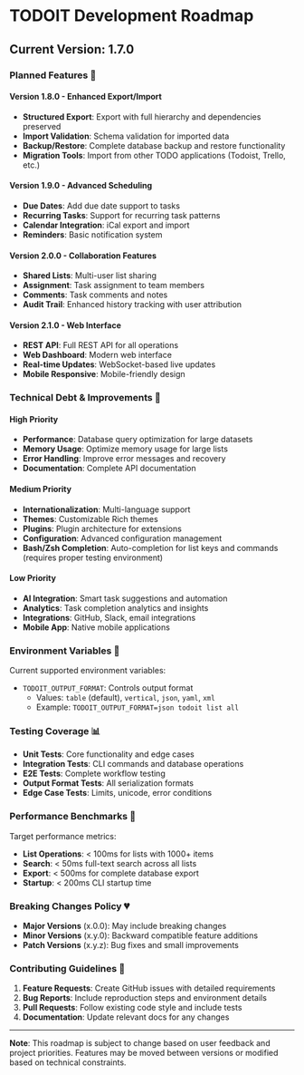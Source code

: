 # TODOIT Development Roadmap

## Current Version: 1.7.0

### Planned Features 🚧

#### Version 1.8.0 - Enhanced Export/Import
- **Structured Export**: Export with full hierarchy and dependencies preserved
- **Import Validation**: Schema validation for imported data
- **Backup/Restore**: Complete database backup and restore functionality
- **Migration Tools**: Import from other TODO applications (Todoist, Trello, etc.)

#### Version 1.9.0 - Advanced Scheduling
- **Due Dates**: Add due date support to tasks
- **Recurring Tasks**: Support for recurring task patterns
- **Calendar Integration**: iCal export and import
- **Reminders**: Basic notification system

#### Version 2.0.0 - Collaboration Features
- **Shared Lists**: Multi-user list sharing
- **Assignment**: Task assignment to team members  
- **Comments**: Task comments and notes
- **Audit Trail**: Enhanced history tracking with user attribution

#### Version 2.1.0 - Web Interface
- **REST API**: Full REST API for all operations
- **Web Dashboard**: Modern web interface
- **Real-time Updates**: WebSocket-based live updates
- **Mobile Responsive**: Mobile-friendly design

### Technical Debt & Improvements 🔧

#### High Priority
- **Performance**: Database query optimization for large datasets
- **Memory Usage**: Optimize memory usage for large lists
- **Error Handling**: Improve error messages and recovery
- **Documentation**: Complete API documentation

#### Medium Priority  
- **Internationalization**: Multi-language support
- **Themes**: Customizable Rich themes
- **Plugins**: Plugin architecture for extensions
- **Configuration**: Advanced configuration management
- **Bash/Zsh Completion**: Auto-completion for list keys and commands (requires proper testing environment)

#### Low Priority
- **AI Integration**: Smart task suggestions and automation
- **Analytics**: Task completion analytics and insights
- **Integrations**: GitHub, Slack, email integrations
- **Mobile App**: Native mobile applications

### Environment Variables 📝

Current supported environment variables:
- `TODOIT_OUTPUT_FORMAT`: Controls output format
  - Values: `table` (default), `vertical`, `json`, `yaml`, `xml`
  - Example: `TODOIT_OUTPUT_FORMAT=json todoit list all`

### Testing Coverage 📊

- **Unit Tests**: Core functionality and edge cases
- **Integration Tests**: CLI commands and database operations  
- **E2E Tests**: Complete workflow testing
- **Output Format Tests**: All serialization formats
- **Edge Case Tests**: Limits, unicode, error conditions

### Performance Benchmarks 🚀

Target performance metrics:
- **List Operations**: < 100ms for lists with 1000+ items
- **Search**: < 50ms full-text search across all lists
- **Export**: < 500ms for complete database export
- **Startup**: < 200ms CLI startup time

### Breaking Changes Policy 💔

- **Major Versions** (x.0.0): May include breaking changes
- **Minor Versions** (x.y.0): Backward compatible feature additions
- **Patch Versions** (x.y.z): Bug fixes and small improvements

### Contributing Guidelines 🤝

1. **Feature Requests**: Create GitHub issues with detailed requirements
2. **Bug Reports**: Include reproduction steps and environment details
3. **Pull Requests**: Follow existing code style and include tests
4. **Documentation**: Update relevant docs for any changes

---

**Note**: This roadmap is subject to change based on user feedback and project priorities. Features may be moved between versions or modified based on technical constraints.